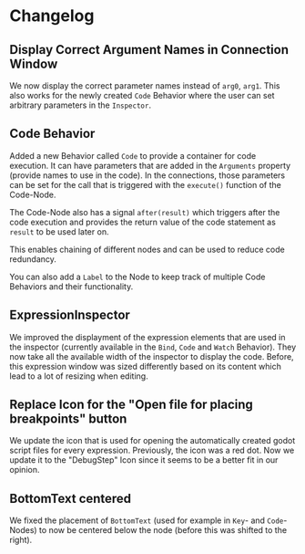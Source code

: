 # Changelog

## Display Correct Argument Names in Connection Window

We now display the correct parameter names instead of `arg0`, `arg1`. This also works for the newly created `Code` Behavior where the user can set arbitrary parameters in the `Inspector`.

## Code Behavior

Added a new Behavior called `Code` to provide a container for code execution. It can have parameters that are added in the `Arguments` property (provide names to use in the code). In the connections, those parameters can be set for the call that is triggered with the `execute()` function of the Code-Node.

The Code-Node also has a signal `after(result)` which triggers after the code execution and provides the return value of the code statement as `result` to be used later on.

This enables chaining of different nodes and can be used to reduce code redundancy.

You can also add a `Label` to the Node to keep track of multiple Code Behaviors and their functionality.

## ExpressionInspector

We improved the displayment of the expression elements that are used in the inspector (currently available in the `Bind`, `Code` and `Watch` Behavior). They now take all the available width of the inspector to display the code. Before, this expression window was sized differently based on its content which lead to a lot of resizing when editing.

## Replace Icon for the "Open file for placing breakpoints" button

We update the icon that is used for opening the automatically created godot script files for every expression. Previously, the icon was a red dot. Now we update it to the "DebugStep" Icon since it seems to be a better fit in our opinion.

## BottomText centered

We fixed the placement of `BottomText` (used for example in `Key`- and `Code`-Nodes) to now be centered below the node (before this was shifted to the right).
